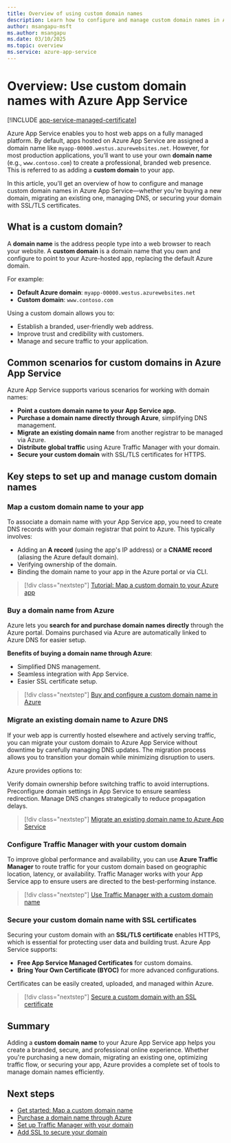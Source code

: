 ```yaml
---
title: Overview of using custom domain names
description: Learn how to configure and manage custom domain names in Azure App Service, including mapping, buying, migrating, securing, and traffic routing.
author: msangapu-msft
ms.author: msangapu
ms.date: 03/10/2025
ms.topic: overview
ms.service: azure-app-service
---
```

# Overview: Use custom domain names with Azure App Service

[!INCLUDE [app-service-managed-certificate](./includes/managed-certs/managed-certs-note.md)]

Azure App Service enables you to host web apps on a fully managed platform. By default, apps hosted on Azure App Service are assigned a domain name like `myapp-00000.westus.azurewebsites.net`. However, for most production applications, you’ll want to use your own **domain name** (e.g., `www.contoso.com`) to create a professional, branded web presence. This is referred to as adding a **custom domain** to your app.

In this article, you'll get an overview of how to configure and manage custom domain names in Azure App Service—whether you're buying a new domain, migrating an existing one, managing DNS, or securing your domain with SSL/TLS certificates.

## What is a custom domain?

A **domain name** is the address people type into a web browser to reach your website. A **custom domain** is a domain name that you own and configure to point to your Azure-hosted app, replacing the default Azure domain.

For example:

- **Default Azure domain**: `myapp-00000.westus.azurewebsites.net`
- **Custom domain**: `www.contoso.com`

Using a custom domain allows you to:

- Establish a branded, user-friendly web address.
- Improve trust and credibility with customers.
- Manage and secure traffic to your application.

## Common scenarios for custom domains in Azure App Service

Azure App Service supports various scenarios for working with domain names:

- **Point a custom domain name to your App Service app.**
- **Purchase a domain name directly through Azure**, simplifying DNS management.
- **Migrate an existing domain name** from another registrar to be managed via Azure.
- **Distribute global traffic** using Azure Traffic Manager with your domain.
- **Secure your custom domain** with SSL/TLS certificates for HTTPS.

## Key steps to set up and manage custom domain names

### Map a custom domain name to your app

To associate a domain name with your App Service app, you need to create DNS records with your domain registrar that point to Azure. This typically involves:

- Adding an **A record** (using the app's IP address) or a **CNAME record** (aliasing the Azure default domain).
- Verifying ownership of the domain.
- Binding the domain name to your app in the Azure portal or via CLI.

> [!div class="nextstep"]
> [Tutorial: Map a custom domain to your Azure app](app-service-web-tutorial-custom-domain.md)
### Buy a domain name from Azure

Azure lets you **search for and purchase domain names directly** through the Azure portal. Domains purchased via Azure are automatically linked to Azure DNS for easier setup.

**Benefits of buying a domain name through Azure**:

- Simplified DNS management.
- Seamless integration with App Service.
- Easier SSL certificate setup.

> [!div class="nextstep"]
> [Buy and configure a custom domain name in Azure](manage-custom-dns-buy-domain.md)
### Migrate an existing domain name to Azure DNS

If your web app is currently hosted elsewhere and actively serving traffic, you can migrate your custom domain to Azure App Service without downtime by carefully managing DNS updates. The migration process allows you to transition your domain while minimizing disruption to users.

Azure provides options to:

Verify domain ownership before switching traffic to avoid interruptions.
Preconfigure domain settings in App Service to ensure seamless redirection.
Manage DNS changes strategically to reduce propagation delays.

> [!div class="nextstep"]
> [Migrate an existing domain name to Azure App Service](manage-custom-dns-migrate-domain.md)
### Configure Traffic Manager with your custom domain

To improve global performance and availability, you can use **Azure Traffic Manager** to route traffic for your custom domain based on geographic location, latency, or availability. Traffic Manager works with your App Service app to ensure users are directed to the best-performing instance.

> [!div class="nextstep"]
> [Use Traffic Manager with a custom domain name](configure-domain-traffic-manager.md)
### Secure your custom domain name with SSL certificates

Securing your custom domain with an **SSL/TLS certificate** enables HTTPS, which is essential for protecting user data and building trust. Azure App Service supports:

- **Free App Service Managed Certificates** for custom domains.
- **Bring Your Own Certificate (BYOC)** for more advanced configurations.

Certificates can be easily created, uploaded, and managed within Azure.

> [!div class="nextstep"]
> [Secure a custom domain with an SSL certificate](tutorial-secure-domain-certificate.md)
## Summary

Adding a **custom domain name** to your Azure App Service app helps you create a branded, secure, and professional online experience. Whether you're purchasing a new domain, migrating an existing one, optimizing traffic flow, or securing your app, Azure provides a complete set of tools to manage domain names efficiently.

## Next steps

- [Get started: Map a custom domain name](app-service-web-tutorial-custom-domain.md)
- [Purchase a domain name through Azure](manage-custom-dns-buy-domain.md)
- [Set up Traffic Manager with your domain](configure-domain-traffic-manager.md)
- [Add SSL to secure your domain](tutorial-secure-domain-certificate.md)